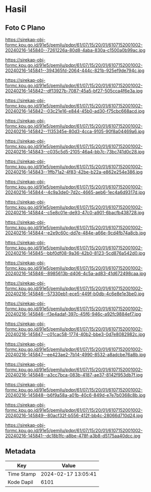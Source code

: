# Hasil

## Foto C Plano

https://sirekap-obj-formc.kpu.go.id/91e5/pemilu/pdpr/61/07/15/20/01/6107152001002-20240216-145840--7261226a-80d8-4aba-830a-c1500a0b99ac.jpg

https://sirekap-obj-formc.kpu.go.id/91e5/pemilu/pdpr/61/07/15/20/01/6107152001002-20240216-145841--394365fd-2064-444c-821b-925ef9de794c.jpg

https://sirekap-obj-formc.kpu.go.id/91e5/pemilu/pdpr/61/07/15/20/01/6107152001002-20240216-145842--df13927b-7087-45a5-bf27-505cca4f6e3a.jpg

https://sirekap-obj-formc.kpu.go.id/91e5/pemilu/pdpr/61/07/15/20/01/6107152001002-20240216-145842--03c21e16-e844-45b0-ad30-f75cbc668acd.jpg

https://sirekap-obj-formc.kpu.go.id/91e5/pemilu/pdpr/61/07/15/20/01/6107152001002-20240216-145842--1135345e-80d3-4cca-9105-90f8a04469a6.jpg

https://sirekap-obj-formc.kpu.go.id/91e5/pemilu/pdpr/61/07/15/20/01/6107152001002-20240216-145843--c035c5d5-2105-46a4-bb7c-73bc741d0c28.jpg

https://sirekap-obj-formc.kpu.go.id/91e5/pemilu/pdpr/61/07/15/20/01/6107152001002-20240216-145843--1ffb71a2-4f83-42be-b22a-e862e254e386.jpg

https://sirekap-obj-formc.kpu.go.id/91e5/pemilu/pdpr/61/07/15/20/01/6107152001002-20240216-145844--4c9a3de0-7d2c-4665-aeb6-1ec4a6d9317d.jpg

https://sirekap-obj-formc.kpu.go.id/91e5/pemilu/pdpr/61/07/15/20/01/6107152001002-20240216-145844--c5e8c01e-de93-47c0-a901-6bacfb438728.jpg

https://sirekap-obj-formc.kpu.go.id/91e5/pemilu/pdpr/61/07/15/20/01/6107152001002-20240216-145844--e2e9c60c-dd7e-484e-a66e-9cd4fb74a8cb.jpg

https://sirekap-obj-formc.kpu.go.id/91e5/pemilu/pdpr/61/07/15/20/01/6107152001002-20240216-145845--bbf0df08-9a36-42b0-8123-5cd876a542d0.jpg

https://sirekap-obj-formc.kpu.go.id/91e5/pemilu/pdpr/61/07/15/20/01/6107152001002-20240216-145846--8985613b-d406-4c5a-ad83-41d672498caa.jpg

https://sirekap-obj-formc.kpu.go.id/91e5/pemilu/pdpr/61/07/15/20/01/6107152001002-20240216-145846--57330eb1-ece5-449f-b0db-4c6e8e1e3be0.jpg

https://sirekap-obj-formc.kpu.go.id/91e5/pemilu/pdpr/61/07/15/20/01/6107152001002-20240216-145846--f3e4adaf-397c-45f6-946c-a92fc9884ef7.jpg

https://sirekap-obj-formc.kpu.go.id/91e5/pemilu/pdpr/61/07/15/20/01/6107152001002-20240216-145847--c01cac58-1774-40b2-bbe3-0d7e8082982c.jpg

https://sirekap-obj-formc.kpu.go.id/91e5/pemilu/pdpr/61/07/15/20/01/6107152001002-20240216-145847--ee423ae2-7b14-4990-8532-a8adcbe76a8b.jpg

https://sirekap-obj-formc.kpu.go.id/91e5/pemilu/pdpr/61/07/15/20/01/6107152001002-20240216-145848--a3cc7bca-083b-4187-ae37-8142f953db7f.jpg

https://sirekap-obj-formc.kpu.go.id/91e5/pemilu/pdpr/61/07/15/20/01/6107152001002-20240216-145848--b6f9a58a-a01b-40c6-849d-e7e7b0368c8b.jpg

https://sirekap-obj-formc.kpu.go.id/91e5/pemilu/pdpr/61/07/15/20/01/6107152001002-20240216-145849--80acf32f-b556-412f-bb4c-28066d710d24.jpg

https://sirekap-obj-formc.kpu.go.id/91e5/pemilu/pdpr/61/07/15/20/01/6107152001002-20240216-145841--dc18b1fc-a8be-478f-a3b8-d5175aa40dcc.jpg


## Metadata

| Key        | Value               |
| ---------- | ------------------- |
| Time Stamp | 2024-02-17 13:05:41 |
| Kode Dapil | 6101                |



